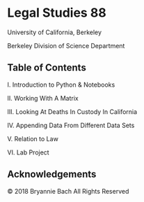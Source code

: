 # Legal Studies 88 

University of California, Berkeley

Berkeley Division of Science Department 

## Table of Contents 

I.   Introduction to Python & Notebooks

II.  Working With A Matrix 

III. Looking At Deaths In Custody In California

IV.  Appending Data From Different Data Sets

V.   Relation to Law

VI.  Lab Project

## Acknowledgements 
© 2018 Bryannie Bach All Rights Reserved 
